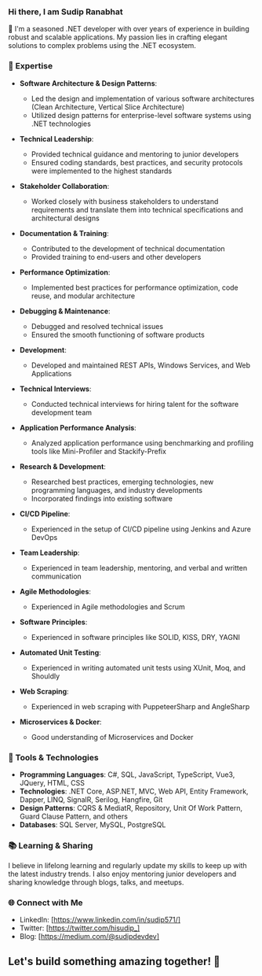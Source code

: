 ### Hi there, I am Sudip Ranabhat

👋 I'm a seasoned .NET developer with over years of experience in building robust and scalable applications. My passion lies in crafting elegant solutions to complex problems using the .NET ecosystem.

### 🌟 Expertise

- **Software Architecture & Design Patterns**:
  - Led the design and implementation of various software architectures (Clean Architecture, Vertical Slice Architecture)
  - Utilized design patterns for enterprise-level software systems using .NET technologies

- **Technical Leadership**:
  - Provided technical guidance and mentoring to junior developers
  - Ensured coding standards, best practices, and security protocols were implemented to the highest standards

- **Stakeholder Collaboration**:
  - Worked closely with business stakeholders to understand requirements and translate them into technical specifications and architectural designs

- **Documentation & Training**:
  - Contributed to the development of technical documentation
  - Provided training to end-users and other developers

- **Performance Optimization**:
  - Implemented best practices for performance optimization, code reuse, and modular architecture

- **Debugging & Maintenance**:
  - Debugged and resolved technical issues
  - Ensured the smooth functioning of software products

- **Development**:
  - Developed and maintained REST APIs, Windows Services, and Web Applications

- **Technical Interviews**:
  - Conducted technical interviews for hiring talent for the software development team

- **Application Performance Analysis**:
  - Analyzed application performance using benchmarking and profiling tools like Mini-Profiler and Stackify-Prefix

- **Research & Development**:
  - Researched best practices, emerging technologies, new programming languages, and industry developments
  - Incorporated findings into existing software

- **CI/CD Pipeline**:
  - Experienced in the setup of CI/CD pipeline using Jenkins and Azure DevOps

- **Team Leadership**:
  - Experienced in team leadership, mentoring, and verbal and written communication

- **Agile Methodologies**:
  - Experienced in Agile methodologies and Scrum

- **Software Principles**:
  - Experienced in software principles like SOLID, KISS, DRY, YAGNI

- **Automated Unit Testing**:
  - Experienced in writing automated unit tests using XUnit, Moq, and Shouldly

- **Web Scraping**:
  - Experienced in web scraping with PuppeteerSharp and AngleSharp

- **Microservices & Docker**:
  - Good understanding of Microservices and Docker

### 🔧 Tools & Technologies

- **Programming Languages**: C#, SQL, JavaScript, TypeScript, Vue3, JQuery, HTML, CSS
- **Technologies**: .NET Core, ASP.NET, MVC, Web API, Entity Framework, Dapper, LINQ, SignalR, Serilog, Hangfire, Git
- **Design Patterns**: CQRS & MediatR, Repository, Unit Of Work Pattern, Guard Clause Pattern, and others
- **Databases**: SQL Server, MySQL, PostgreSQL



### 📚 Learning & Sharing

I believe in lifelong learning and regularly update my skills to keep up with the latest industry trends. I also enjoy mentoring junior developers and sharing knowledge through blogs, talks, and meetups.

### 🌐 Connect with Me

- LinkedIn: [https://www.linkedin.com/in/sudip571/]
- Twitter: [https://twitter.com/hisudip_]
- Blog: [https://medium.com/@sudipdevdev]



## Let's build something amazing together! 🚀
















